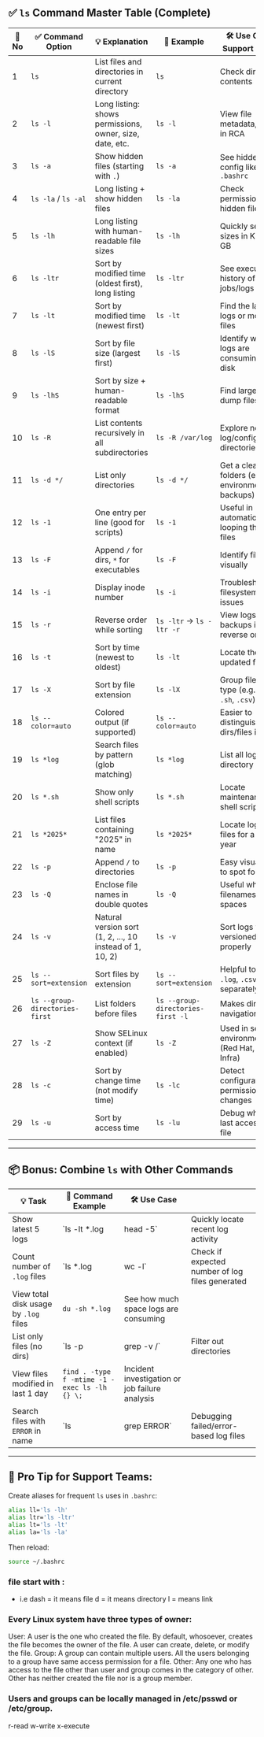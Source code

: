## ✅ `ls` Command Master Table (Complete)

| 🔢 No | ✅ Command Option               | 💡 Explanation                                           | 📁 Example                        | 🛠️ Use Case in Support Domain                            |
| ----- | ------------------------------ | -------------------------------------------------------- | --------------------------------- | --------------------------------------------------------- |
| 1     | `ls`                           | List files and directories in current directory          | `ls`                              | Check directory contents                                  |
| 2     | `ls -l`                        | Long listing: shows permissions, owner, size, date, etc. | `ls -l`                           | View file metadata, useful in RCA                         |
| 3     | `ls -a`                        | Show hidden files (starting with `.`)                    | `ls -a`                           | See hidden config like `.env`, `.bashrc`                  |
| 4     | `ls -la` / `ls -al`            | Long listing + show hidden files                         | `ls -la`                          | Check permissions of hidden files                         |
| 5     | `ls -lh`                       | Long listing with human-readable file sizes              | `ls -lh`                          | Quickly see file sizes in KB, MB, GB                      |
| 6     | `ls -ltr`                      | Sort by modified time (oldest first), long listing       | `ls -ltr`                         | See execution history of batch jobs/logs                  |
| 7     | `ls -lt`                       | Sort by modified time (newest first)                     | `ls -lt`                          | Find the latest logs or modified files                    |
| 8     | `ls -lS`                       | Sort by file size (largest first)                        | `ls -lS`                          | Identify which logs are consuming most disk               |
| 9     | `ls -lhS`                      | Sort by size + human-readable format                     | `ls -lhS`                         | Find large log or dump files                              |
| 10    | `ls -R`                        | List contents recursively in all subdirectories          | `ls -R /var/log`                  | Explore nested log/config directories                     |
| 11    | `ls -d */`                     | List only directories                                    | `ls -d */`                        | Get a clean list of folders (e.g., environments, backups) |
| 12    | `ls -1`                        | One entry per line (good for scripts)                    | `ls -1`                           | Useful in automation or looping through files             |
| 13    | `ls -F`                        | Append `/` for dirs, `*` for executables                 | `ls -F`                           | Identify file types visually                              |
| 14    | `ls -i`                        | Display inode number                                     | `ls -i`                           | Troubleshoot filesystem/link issues                       |
| 15    | `ls -r`                        | Reverse order while sorting                              | `ls -ltr` → `ls -ltr -r`          | View logs or backups in reverse order                     |
| 16    | `ls -t`                        | Sort by time (newest to oldest)                          | `ls -lt`                          | Locate the latest updated file/log                        |
| 17    | `ls -X`                        | Sort by file extension                                   | `ls -lX`                          | Group files by type (e.g., `.log`, `.sh`, `.csv`)         |
| 18    | `ls --color=auto`              | Colored output (if supported)                            | `ls --color=auto`                 | Easier to distinguish dirs/files in SSH                   |
| 19    | `ls *log`                      | Search files by pattern (glob matching)                  | `ls *log`                         | List all log files in directory                           |
| 20    | `ls *.sh`                      | Show only shell scripts                                  | `ls *.sh`                         | Locate maintenance/cron shell scripts                     |
| 21    | `ls *2025*`                    | List files containing "2025" in name                     | `ls *2025*`                       | Locate logs or files for a specific year                  |
| 22    | `ls -p`                        | Append `/` to directories                                | `ls -p`                           | Easy visual way to spot folders                           |
| 23    | `ls -Q`                        | Enclose file names in double quotes                      | `ls -Q`                           | Useful when filenames contain spaces                      |
| 24    | `ls -v`                        | Natural version sort (1, 2, ..., 10 instead of 1, 10, 2) | `ls -v`                           | Sort logs with versioned names properly                   |
| 25    | `ls --sort=extension`          | Sort files by extension                                  | `ls --sort=extension`             | Helpful to see `.log`, `.csv`, `.conf` separately         |
| 26    | `ls --group-directories-first` | List folders before files                                | `ls --group-directories-first -l` | Makes directory navigation clearer                        |
| 27    | `ls -Z`                        | Show SELinux context (if enabled)                        | `ls -Z`                           | Used in secure environments (Red Hat, Banking Infra)      |
| 28    | `ls -c`                        | Sort by change time (not modify time)                    | `ls -lc`                          | Detect configuration or permission changes                |
| 29    | `ls -u`                        | Sort by access time                                      | `ls -lu`                          | Debug who/when last accessed a file                       |

---

## 📦 Bonus: Combine `ls` with Other Commands

| 💡 Task                               | 🔧 Command Example                            | 🛠️ Use Case                                   |                                                 |
| ------------------------------------- | --------------------------------------------- | ---------------------------------------------- | ----------------------------------------------- |
| Show latest 5 logs                    | \`ls -lt \*.log                               | head -5\`                                      | Quickly locate recent log activity              |
| Count number of `.log` files          | \`ls \*.log                                   | wc -l\`                                        | Check if expected number of log files generated |
| View total disk usage by `.log` files | `du -sh *.log`                                | See how much space logs are consuming          |                                                 |
| List only files (no dirs)             | \`ls -p                                       | grep -v /\`                                    | Filter out directories                          |
| View files modified in last 1 day     | `find . -type f -mtime -1 -exec ls -lh {} \;` | Incident investigation or job failure analysis |                                                 |
| Search files with `ERROR` in name     | \`ls                                          | grep ERROR\`                                   | Debugging failed/error-based log files          |

---

## 🧠 Pro Tip for Support Teams:

Create aliases for frequent `ls` uses in `.bashrc`:

```bash
alias ll='ls -lh'
alias ltr='ls -ltr'
alias lt='ls -lt'
alias la='ls -la'
```

Then reload:

```bash
source ~/.bashrc
```



### file start with :
- i.e dash = it means file   d = it means directory   l = means link


### Every Linux system have three types of owner:
   User: A user is the one who created the file. By default, whosoever, creates the file becomes the owner of the file. A user can create, delete, or modify the file.
   Group: A group can contain multiple users. All the users belonging to a group have same access permission for a file.
   Other: Any one who has access to the file other than user and group comes in the category of other. Other has neither created the file nor is a group member.

### Users and groups can be locally managed in /etc/psswd or /etc/group.

r-read       w-write        x-execute

